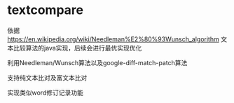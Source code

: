 # textcompare
依据  https://en.wikipedia.org/wiki/Needleman%E2%80%93Wunsch_algorithm
文本比较算法的java实现，后续会进行最优实现优化

利用Needleman/Wunsch算法以及google-diff-match-patch算法

支持纯文本比对及富文本比对

实现类似word修订记录功能


